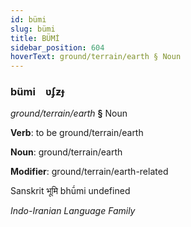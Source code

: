 ```yaml
---
id: bümi
slug: bümi
title: BÜMİ
sidebar_position: 604
hoverText: ground/terrain/earth § Noun
---
```


### bümi&emsp;<span kind="abugida">ʋʄƶɟ</span>

*ground/terrain/earth* **§** Noun

**Verb**: to be ground/terrain/earth

**Noun**: ground/terrain/earth

**Modifier**: ground/terrain/earth-related

Sanskrit भूमि bhū́mi undefined

*Indo-Iranian Language Family*